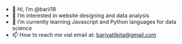 - 👋 Hi, I’m @barii18
- 👀 I’m interested in website designing and data analysis
- 🌱 I’m currently learning Javascript and Python languages for data science
- 📫 How to reach me vial email at: bariyatlikita@gmail.com

<!---
barii18/barii18 is a ✨ special ✨ repository because its `README.md` (this file) appears on your GitHub profile.
You can click the Preview link to take a look at your changes.
--->
